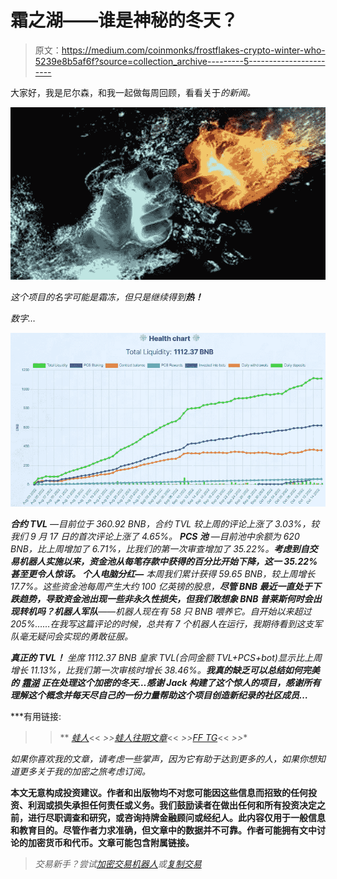 # 霜之湖——谁是神秘的冬天？

> 原文：<https://medium.com/coinmonks/frostflakes-crypto-winter-who-5239e8b5af6f?source=collection_archive---------5----------------------->

大家好，我是尼尔森，和我一起做每周回顾，看看关于[](https://www.frostflakes.org/?ref=0x45ad3e64a5e6884163a9083b3401cd73903d1f14)*的新闻。*

*![](img/1ad9f145b428b8351310ef13db528fb9.png)*

*这个项目的名字可能是霜冻，但只是继续得到**热！***

*数字…*

*![](img/34bb3d40ee89572972a18af9fa255683.png)*

***合约 TVL** —目前位于 360.92 BNB，合约 TVL 较上周的评论上涨了 3.03%，较我们 9 月 17 日的首次评论上涨了 4.65%。
**PCS 池** —目前池中余额为 620 BNB，比上周增加了 6.71%，比我们的第一次审查增加了 35.22%。**考虑到自交易机器人实施以来，资金池从每笔存款中获得的百分比开始下降，这一 35.22%甚至更令人惊讶。
*个人电脑分红—*** 本周我们累计获得 59.65 BNB，较上周增长 17.7%。这些资金池每周产生大约 100 亿英镑的股息，**尽管 BNB 最近一直处于下跌趋势，导致资金池出现一些非永久性损失，但我们敢想象 BNB 普莱斯何时会出现转机吗？机器人军队**——机器人现在有 58 只 BNB 喂养它。自开始以来超过 205%……在我写这篇评论的时候，总共有 7 个机器人在运行，我期待看到这支军队毫无疑问会实现的勇敢征服。*

***真正的 TVL！**
坐席 1112.37 BNB 皇家 TVL(合同金额 TVL+PCS+bot)显示比上周增长 11.13%，比我们第一次审核时增长 38.46%。**我真的缺乏可以总结如何完美的** [***霜湖***](https://www.frostflakes.org/?ref=0x45ad3e64a5e6884163a9083b3401cd73903d1f14) **正在处理这个加密的冬天…感谢 Jack 构建了这个惊人的项目，感谢所有理解这个概念并每天尽自己的一份力量帮助这个项目创造新纪录的社区成员…***

***有用链接:
> >** [*蛙人*](https://www.frostflakes.org/?ref=0x45ad3e64a5e6884163a9083b3401cd73903d1f14)<< *>>*[*蛙人往期文章*](/@Nelson_Crypto_Journey/list/frostflakes-hidden-gem-3d64c5b284e4)<< *>>*[*FF TG*](https://t.me/frostflakes_miner)<< *>>**

*如果你喜欢我的文章，请考虑一些掌声，因为它有助于达到更多的人，如果你想知道更多关于我的加密之旅考虑订阅。*

**本文无意构成投资建议。作者和出版物均不对您可能因这些信息而招致的任何投资、利润或损失承担任何责任或义务。我们鼓励读者在做出任何和所有投资决定之前，进行尽职调查和研究，或咨询持牌金融顾问或经纪人。此内容仅用于一般信息和教育目的。尽管作者力求准确，但文章中的数据并不可靠。作者可能拥有文中讨论的加密货币和代币。文章可能包含附属链接。**

> *交易新手？尝试[加密交易机器人](/coinmonks/crypto-trading-bot-c2ffce8acb2a)或[复制交易](/coinmonks/top-10-crypto-copy-trading-platforms-for-beginners-d0c37c7d698c)*